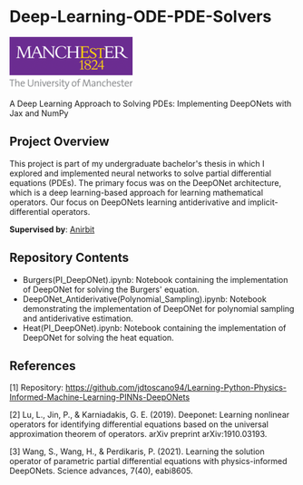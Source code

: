 # Deep-Learning-ODE-PDE-Solvers
![PDE-DeepONet-Learning](UoM_logo_40.png)

A Deep Learning Approach to Solving PDEs: Implementing DeepONets with Jax and NumPy

## Project Overview

This project is part of my undergraduate bachelor's thesis in which I explored and implemented neural networks to solve partial differential equations (PDEs). The primary focus was on the DeepONet architecture, which is a deep learning-based approach for learning mathematical operators. Our focus on DeepONets learning antiderivative and implicit-differential operators. 

**Supervised by**: [Anirbit](https://www.github.com/Anirbit-AI)

## Repository Contents

* Burgers(PI_DeepONet).ipynb: Notebook containing the implementation of DeepONet for solving the Burgers' equation.
* DeepONet_Antiderivative(Polynomial_Sampling).ipynb: Notebook demonstrating the implementation of DeepONet for polynomial sampling and antiderivative estimation.
* Heat(PI_DeepONet).ipynb: Notebook containing the implementation of DeepONet for solving the heat equation.


## References

[1] Repository: https://github.com/jdtoscano94/Learning-Python-Physics-Informed-Machine-Learning-PINNs-DeepONets

[2] Lu, L., Jin, P., & Karniadakis, G. E. (2019). Deeponet: Learning nonlinear operators for identifying differential equations based on the universal approximation theorem of operators. arXiv preprint arXiv:1910.03193.

[3] Wang, S., Wang, H., & Perdikaris, P. (2021). Learning the solution operator of parametric partial differential equations with physics-informed DeepONets. Science advances, 7(40), eabi8605.
